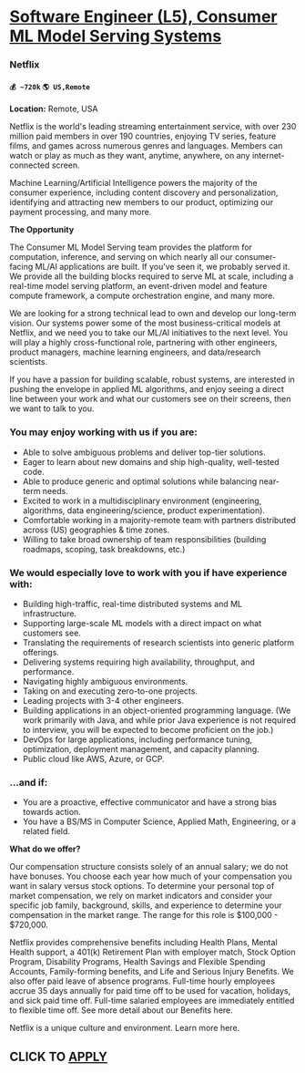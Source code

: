 # [Software Engineer (L5), Consumer ML Model Serving Systems](https://www.remotewlb.com/apply/software-engineer-l5-consumer-ml-model-serving-systems)  
### Netflix  
#### `💰 ~720k` `🌎 US,Remote`  

**Location:** Remote, USA

  

Netflix is the world's leading streaming entertainment service, with over 230 million paid members in over 190 countries, enjoying TV series, feature films, and games across numerous genres and languages. Members can watch or play as much as they want, anytime, anywhere, on any internet-connected screen.

  

Machine Learning/Artificial Intelligence powers the majority of the consumer experience, including content discovery and personalization, identifying and attracting new members to our product, optimizing our payment processing, and many more.

  

**The Opportunity**

  

The Consumer ML Model Serving team provides the platform for computation, inference, and serving on which nearly all our consumer-facing ML/AI applications are built. If you’ve seen it, we probably served it. We provide all the building blocks required to serve ML at scale, including a real-time model serving platform, an event-driven model and feature compute framework, a compute orchestration engine, and many more.

  

We are looking for a strong technical lead to own and develop our long-term vision. Our systems power some of the most business-critical models at Netflix, and we need you to take our ML/AI initiatives to the next level. You will play a highly cross-functional role, partnering with other engineers, product managers, machine learning engineers, and data/research scientists.

  

If you have a passion for building scalable, robust systems, are interested in pushing the envelope in applied ML algorithms, and enjoy seeing a direct line between your work and what our customers see on their screens, then we want to talk to you.

  

### You may enjoy working with us if you are:

  * Able to solve ambiguous problems and deliver top-tier solutions.
  * Eager to learn about new domains and ship high-quality, well-tested code.
  * Able to produce generic and optimal solutions while balancing near-term needs.
  * Excited to work in a multidisciplinary environment (engineering, algorithms, data engineering/science, product experimentation).
  * Comfortable working in a majority-remote team with partners distributed across (US) geographies & time zones.
  * Willing to take broad ownership of team responsibilities (building roadmaps, scoping, task breakdowns, etc.) 

### We would especially love to work with you if have experience with:

  * Building high-traffic, real-time distributed systems and ML infrastructure. 
  * Supporting large-scale ML models with a direct impact on what customers see. 
  * Translating the requirements of research scientists into generic platform offerings. 
  * Delivering systems requiring high availability, throughput, and performance.
  * Navigating highly ambiguous environments. 
  * Taking on and executing zero-to-one projects.
  * Leading projects with 3-4 other engineers.
  * Building applications in an object-oriented programming language. (We work primarily with Java, and while prior Java experience is not required to interview, you will be expected to become proficient on the job.) 
  * DevOps for large applications, including performance tuning, optimization, deployment management, and capacity planning. 
  * Public cloud like AWS, Azure, or GCP.

### …and if:

  * You are a proactive, effective communicator and have a strong bias towards action.
  * You have a BS/MS in Computer Science, Applied Math, Engineering, or a related field.

 **What do we offer?**

Our compensation structure consists solely of an annual salary; we do not have bonuses. You choose each year how much of your compensation you want in salary versus stock options. To determine your personal top of market compensation, we rely on market indicators and consider your specific job family, background, skills, and experience to determine your compensation in the market range. The range for this role is $100,000 - $720,000.

  

Netflix provides comprehensive benefits including Health Plans, Mental Health support, a 401(k) Retirement Plan with employer match, Stock Option Program, Disability Programs, Health Savings and Flexible Spending Accounts, Family-forming benefits, and Life and Serious Injury Benefits. We also offer paid leave of absence programs. Full-time hourly employees accrue 35 days annually for paid time off to be used for vacation, holidays, and sick paid time off. Full-time salaried employees are immediately entitled to flexible time off. See more detail about our Benefits here.

  

Netflix is a unique culture and environment. Learn more here.

  
## CLICK TO [APPLY](https://www.remotewlb.com/apply/software-engineer-l5-consumer-ml-model-serving-systems)

